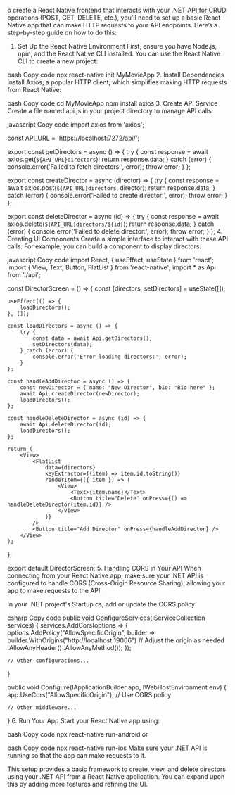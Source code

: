 o create a React Native frontend that interacts with your .NET API for CRUD operations (POST, GET, DELETE, etc.), you'll need to set up a basic React Native app that can make HTTP requests to your API endpoints. Here’s a step-by-step guide on how to do this:

1. Set Up the React Native Environment
First, ensure you have Node.js, npm, and the React Native CLI installed. You can use the React Native CLI to create a new project:

bash
Copy code
npx react-native init MyMovieApp
2. Install Dependencies
Install Axios, a popular HTTP client, which simplifies making HTTP requests from React Native:

bash
Copy code
cd MyMovieApp
npm install axios
3. Create API Service
Create a file named api.js in your project directory to manage API calls:

javascript
Copy code
import axios from 'axios';

const API_URL = 'https://localhost:7272/api/';

export const getDirectors = async () => {
    try {
        const response = await axios.get(`${API_URL}directors`);
        return response.data;
    } catch (error) {
        console.error('Failed to fetch directors:', error);
        throw error;
    }
};

export const createDirector = async (director) => {
    try {
        const response = await axios.post(`${API_URL}directors`, director);
        return response.data;
    } catch (error) {
        console.error('Failed to create director:', error);
        throw error;
    }
};

export const deleteDirector = async (id) => {
    try {
        const response = await axios.delete(`${API_URL}directors/${id}`);
        return response.data;
    } catch (error) {
        console.error('Failed to delete director:', error);
        throw error;
    }
};
4. Creating UI Components
Create a simple interface to interact with these API calls. For example, you can build a component to display directors:

javascript
Copy code
import React, { useEffect, useState } from 'react';
import { View, Text, Button, FlatList } from 'react-native';
import * as Api from './api';

const DirectorScreen = () => {
    const [directors, setDirectors] = useState([]);

    useEffect(() => {
        loadDirectors();
    }, []);

    const loadDirectors = async () => {
        try {
            const data = await Api.getDirectors();
            setDirectors(data);
        } catch (error) {
            console.error('Error loading directors:', error);
        }
    };

    const handleAddDirector = async () => {
        const newDirector = { name: "New Director", bio: "Bio here" };
        await Api.createDirector(newDirector);
        loadDirectors();
    };

    const handleDeleteDirector = async (id) => {
        await Api.deleteDirector(id);
        loadDirectors();
    };

    return (
        <View>
            <FlatList
                data={directors}
                keyExtractor={(item) => item.id.toString()}
                renderItem={({ item }) => (
                    <View>
                        <Text>{item.name}</Text>
                        <Button title="Delete" onPress={() => handleDeleteDirector(item.id)} />
                    </View>
                )}
            />
            <Button title="Add Director" onPress={handleAddDirector} />
        </View>
    );
};

export default DirectorScreen;
5. Handling CORS in Your API
When connecting from your React Native app, make sure your .NET API is configured to handle CORS (Cross-Origin Resource Sharing), allowing your app to make requests to the API:

In your .NET project's Startup.cs, add or update the CORS policy:

csharp
Copy code
public void ConfigureServices(IServiceCollection services)
{
    services.AddCors(options =>
    {
        options.AddPolicy("AllowSpecificOrigin",
            builder => builder.WithOrigins("http://localhost:19006") // Adjust the origin as needed
                              .AllowAnyHeader()
                              .AllowAnyMethod());
    });

    // Other configurations...
}

public void Configure(IApplicationBuilder app, IWebHostEnvironment env)
{
    app.UseCors("AllowSpecificOrigin"); // Use CORS policy

    // Other middleware...
}
6. Run Your App
Start your React Native app using:

bash
Copy code
npx react-native run-android
or

bash
Copy code
npx react-native run-ios
Make sure your .NET API is running so that the app can make requests to it.

This setup provides a basic framework to create, view, and delete directors using your .NET API from a React Native application. You can expand upon this by adding more features and refining the UI.
